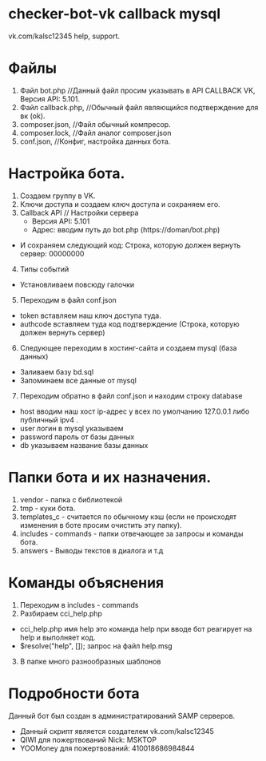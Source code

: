# checker-bot-vk callback mysql
vk.com/kalsc12345 help, support.


 # Файлы

1) Файл bot.php 
//Данный файл просим указывать в API CALLBACK VK, Версия API: 5.101.
2) Файл callback.php,
//Обычный файл являющийся подтверждение для вк (ok).
3) composer.json,
//Файл обычный компресор.
4) composer.lock,
//Файл аналог composer.json
5) conf.json,
 //Конфиг, настройка данных бота.

# Настройка бота.
1) Создаем группу в VK.
2) Ключи доступа и создаем ключ доступа и сохраняем его.
3) Callback API // Настройки сервера
   - Версия API: 5.101
   - Адрес: вводим путь до bot.php (https://doman/bot.php)
  - И сохраняем следующий код: Строка, которую должен вернуть сервер: 00000000
4) Типы событий
- Установливаем повсюду галочки
5) Переходим в файл conf.json
- token вставляем наш ключ доступа туда.
- authcode вставляем туда код подтверждение (Строка, которую должен вернуть сервер)
6) Следующее переходим в хостинг-сайта и создаем mysql (база данных)
- Заливаем базу bd.sql
- Запоминаем все данные от mysql
7) Переходим обратно в файл conf.json и находим строку database
- host вводим наш хост ip-адрес у всех по умолчанию 127.0.0.1 либо публичный ipv4 .
- user логин в mysql указываем
- password пароль от базы данных
- db указываем название базы данных

# Папки бота и их назначения.
1) vendor - папка с библиотекой 
2) tmp - куки бота.
3) templates_c - считается по обычному кэш (если не происходят изменения в боте просим очистить эту папку).
4) includes - commands - папки отвечающее за запросы и команды бота.
5) answers - Выводы текстов в диалога и т.д

# Команды объяснения 
1) Переходим в includes - commands
2) Разбираем cci_help.php
- cci_help.php имя help это команда help при вводе бот реагирует на help и выполняет код.
- $resolve("help", []); запрос на файл help.msg
3) В папке много разнообразных шаблонов

# Подробности бота
Данный бот был создан в администратирований SAMP серверов.
- Данный скрипт является создателем vk.com/kalsc12345
- QIWI для пожертвований Nick: MSKTOP
- YOOMoney для пожертвований: 410018686984844





         
